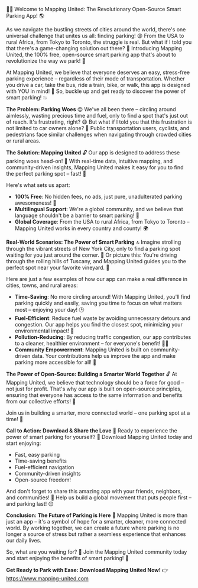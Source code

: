 🚗💥 Welcome to Mapping United: The Revolutionary Open-Source Smart Parking App! 🌎

As we navigate the bustling streets of cities around the world, there's one universal challenge that unites us all: finding parking! 😩 From the USA to rural Africa, from Tokyo to Toronto, the struggle is real. But what if I told you that there's a game-changing solution out there? 🤯 Introducing Mapping United, the 100% free, open-source smart parking app that's about to revolutionize the way we park! 🚀

At Mapping United, we believe that everyone deserves an easy, stress-free parking experience – regardless of their mode of transportation. Whether you drive a car, take the bus, ride a train, bike, or walk, this app is designed with YOU in mind! 🌈 So, buckle up and get ready to discover the power of smart parking! 💥

**The Problem: Parking Woes** 😔
We've all been there – circling around aimlessly, wasting precious time and fuel, only to find a spot that's just out of reach. It's frustrating, right? 😩 But what if I told you that this frustration is not limited to car owners alone? 🤔 Public transportation users, cyclists, and pedestrians face similar challenges when navigating through crowded cities or rural areas.

**The Solution: Mapping United** 🔓
Our app is designed to address these parking woes head-on! 🚀 With real-time data, intuitive mapping, and community-driven insights, Mapping United makes it easy for you to find the perfect parking spot – fast! 💨

Here's what sets us apart:

* **100% Free**: No hidden fees, no ads, just pure, unadulterated parking awesomeness! 🎉
* **Multilingual Support**: We're a global community, and we believe that language shouldn't be a barrier to smart parking! 💬
* **Global Coverage**: From the USA to rural Africa, from Tokyo to Toronto – Mapping United works in every country and county! 🌍

**Real-World Scenarios: The Power of Smart Parking** 🔝
Imagine strolling through the vibrant streets of New York City, only to find a parking spot waiting for you just around the corner. 💃 Or picture this: You're driving through the rolling hills of Tuscany, and Mapping United guides you to the perfect spot near your favorite vineyard. 🍷

Here are just a few examples of how our app can make a real difference in cities, towns, and rural areas:

* **Time-Saving**: No more circling around! With Mapping United, you'll find parking quickly and easily, saving you time to focus on what matters most – enjoying your day! 🕒
* **Fuel-Efficient**: Reduce fuel waste by avoiding unnecessary detours and congestion. Our app helps you find the closest spot, minimizing your environmental impact! 🌿
* **Pollution-Reducing**: By reducing traffic congestion, our app contributes to a cleaner, healthier environment – for everyone's benefit! 🏃‍♀️
* **Community Empowerment**: Mapping United is built on community-driven data. Your contributions help us improve the app and make parking more accessible for all! 💪

**The Power of Open-Source: Building a Smarter World Together** 🔓
At Mapping United, we believe that technology should be a force for good – not just for profit. That's why our app is built on open-source principles, ensuring that everyone has access to the same information and benefits from our collective efforts! 🌈

Join us in building a smarter, more connected world – one parking spot at a time! 🚀

**Call to Action: Download & Share the Love** 🎉
Ready to experience the power of smart parking for yourself? 🤩 Download Mapping United today and start enjoying:

* Fast, easy parking
* Time-saving benefits
* Fuel-efficient navigation
* Community-driven insights
* Open-source freedom!

And don't forget to share this amazing app with your friends, neighbors, and communities! 👫 Help us build a global movement that puts people first – and parking last! 😊

**Conclusion: The Future of Parking is Here** 🌟
Mapping United is more than just an app – it's a symbol of hope for a smarter, cleaner, more connected world. By working together, we can create a future where parking is no longer a source of stress but rather a seamless experience that enhances our daily lives.

So, what are you waiting for? 🤔 Join the Mapping United community today and start enjoying the benefits of smart parking! 🚀

**Get Ready to Park with Ease: Download Mapping United Now!** 👉 https://www.mapping-united.com